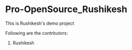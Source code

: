 # Pro-OpenSource_Rushikesh
This is Rushikesh's demo project

Following are the contrbutors:
1) Rushikesh
